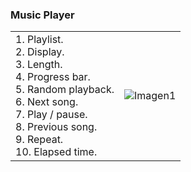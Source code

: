 ### Music Player

|  |  |
|:-------|:-------|
|1. Playlist.<br> 2. Display.<br> 3. Length.<br> 4. Progress bar.<br> 5. Random playback.<br> 6. Next song.<br> 7. Play / pause.<br> 8. Previous song.<br> 9. Repeat.<br> 10. Elapsed time.|![Imagen1](http://static.energysistem.com/images/manuals/39530/537087d20de5d.jpg)|

